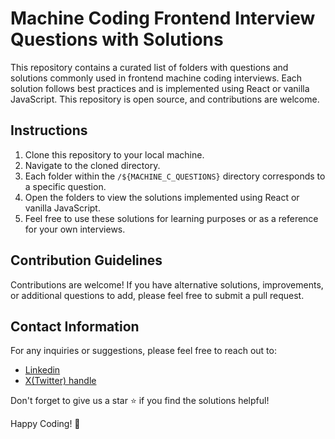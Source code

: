 # Machine Coding Frontend Interview Questions with Solutions

This repository contains a curated list of folders with questions and solutions commonly used in frontend machine coding interviews. Each solution follows best practices and is implemented using React or vanilla JavaScript. This repository is open source, and contributions are welcome.



## Instructions

1. Clone this repository to your local machine.
2. Navigate to the cloned directory.
3. Each folder within the `/${MACHINE_C_QUESTIONS}` directory corresponds to a specific question.
4. Open the folders to view the solutions implemented using React or vanilla JavaScript.
5. Feel free to use these solutions for learning purposes or as a reference for your own interviews.

## Contribution Guidelines

Contributions are welcome! If you have alternative solutions, improvements, or additional questions to add, please feel free to submit a pull request.

## Contact Information

For any inquiries or suggestions, please feel free to reach out to:

- [Linkedin](https://www.linkedin.com/in/khanrazadev)
- [X(Twitter) handle](https://twitter.com/khanrazadev)

Don't forget to give us a star ⭐️ if you find the solutions helpful!

Happy Coding! 🚀

